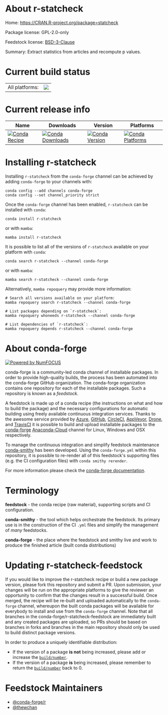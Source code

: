 About r-statcheck
=================

Home: https://CRAN.R-project.org/package=statcheck

Package license: GPL-2.0-only

Feedstock license: [BSD-3-Clause](https://github.com/conda-forge/r-statcheck-feedstock/blob/main/LICENSE.txt)

Summary: Extract statistics from articles and recompute p values.

Current build status
====================


<table><tr><td>All platforms:</td>
    <td>
      <a href="https://dev.azure.com/conda-forge/feedstock-builds/_build/latest?definitionId=18117&branchName=main">
        <img src="https://dev.azure.com/conda-forge/feedstock-builds/_apis/build/status/r-statcheck-feedstock?branchName=main">
      </a>
    </td>
  </tr>
</table>

Current release info
====================

| Name | Downloads | Version | Platforms |
| --- | --- | --- | --- |
| [![Conda Recipe](https://img.shields.io/badge/recipe-r--statcheck-green.svg)](https://anaconda.org/conda-forge/r-statcheck) | [![Conda Downloads](https://img.shields.io/conda/dn/conda-forge/r-statcheck.svg)](https://anaconda.org/conda-forge/r-statcheck) | [![Conda Version](https://img.shields.io/conda/vn/conda-forge/r-statcheck.svg)](https://anaconda.org/conda-forge/r-statcheck) | [![Conda Platforms](https://img.shields.io/conda/pn/conda-forge/r-statcheck.svg)](https://anaconda.org/conda-forge/r-statcheck) |

Installing r-statcheck
======================

Installing `r-statcheck` from the `conda-forge` channel can be achieved by adding `conda-forge` to your channels with:

```
conda config --add channels conda-forge
conda config --set channel_priority strict
```

Once the `conda-forge` channel has been enabled, `r-statcheck` can be installed with `conda`:

```
conda install r-statcheck
```

or with `mamba`:

```
mamba install r-statcheck
```

It is possible to list all of the versions of `r-statcheck` available on your platform with `conda`:

```
conda search r-statcheck --channel conda-forge
```

or with `mamba`:

```
mamba search r-statcheck --channel conda-forge
```

Alternatively, `mamba repoquery` may provide more information:

```
# Search all versions available on your platform:
mamba repoquery search r-statcheck --channel conda-forge

# List packages depending on `r-statcheck`:
mamba repoquery whoneeds r-statcheck --channel conda-forge

# List dependencies of `r-statcheck`:
mamba repoquery depends r-statcheck --channel conda-forge
```


About conda-forge
=================

[![Powered by
NumFOCUS](https://img.shields.io/badge/powered%20by-NumFOCUS-orange.svg?style=flat&colorA=E1523D&colorB=007D8A)](https://numfocus.org)

conda-forge is a community-led conda channel of installable packages.
In order to provide high-quality builds, the process has been automated into the
conda-forge GitHub organization. The conda-forge organization contains one repository
for each of the installable packages. Such a repository is known as a *feedstock*.

A feedstock is made up of a conda recipe (the instructions on what and how to build
the package) and the necessary configurations for automatic building using freely
available continuous integration services. Thanks to the awesome service provided by
[Azure](https://azure.microsoft.com/en-us/services/devops/), [GitHub](https://github.com/),
[CircleCI](https://circleci.com/), [AppVeyor](https://www.appveyor.com/),
[Drone](https://cloud.drone.io/welcome), and [TravisCI](https://travis-ci.com/)
it is possible to build and upload installable packages to the
[conda-forge](https://anaconda.org/conda-forge) [Anaconda-Cloud](https://anaconda.org/)
channel for Linux, Windows and OSX respectively.

To manage the continuous integration and simplify feedstock maintenance
[conda-smithy](https://github.com/conda-forge/conda-smithy) has been developed.
Using the ``conda-forge.yml`` within this repository, it is possible to re-render all of
this feedstock's supporting files (e.g. the CI configuration files) with ``conda smithy rerender``.

For more information please check the [conda-forge documentation](https://conda-forge.org/docs/).

Terminology
===========

**feedstock** - the conda recipe (raw material), supporting scripts and CI configuration.

**conda-smithy** - the tool which helps orchestrate the feedstock.
                   Its primary use is in the construction of the CI ``.yml`` files
                   and simplify the management of *many* feedstocks.

**conda-forge** - the place where the feedstock and smithy live and work to
                  produce the finished article (built conda distributions)


Updating r-statcheck-feedstock
==============================

If you would like to improve the r-statcheck recipe or build a new
package version, please fork this repository and submit a PR. Upon submission,
your changes will be run on the appropriate platforms to give the reviewer an
opportunity to confirm that the changes result in a successful build. Once
merged, the recipe will be re-built and uploaded automatically to the
`conda-forge` channel, whereupon the built conda packages will be available for
everybody to install and use from the `conda-forge` channel.
Note that all branches in the conda-forge/r-statcheck-feedstock are
immediately built and any created packages are uploaded, so PRs should be based
on branches in forks and branches in the main repository should only be used to
build distinct package versions.

In order to produce a uniquely identifiable distribution:
 * If the version of a package **is not** being increased, please add or increase
   the [``build/number``](https://docs.conda.io/projects/conda-build/en/latest/resources/define-metadata.html#build-number-and-string).
 * If the version of a package **is** being increased, please remember to return
   the [``build/number``](https://docs.conda.io/projects/conda-build/en/latest/resources/define-metadata.html#build-number-and-string)
   back to 0.

Feedstock Maintainers
=====================

* [@conda-forge/r](https://github.com/conda-forge/r/)
* [@thewchan](https://github.com/thewchan/)

